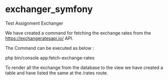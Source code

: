 # exchanger_symfony
Test Assignment Exchanger

We have created a command for fetching the exchange rates from the https://exchangeratesapi.io/ API.

The Command can be executed as below :

php bin/console app:fetch-exchange-rates

To render all the exchange from the database to the view we have created a table and have listed the same at the /rates route.
